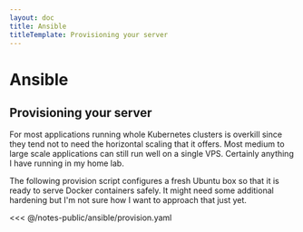 ```yaml
---
layout: doc
title: Ansible
titleTemplate: Provisioning your server
---
```


# Ansible

## Provisioning your server

For most applications running whole Kubernetes clusters is overkill since they tend not to need the horizontal scaling that it offers. Most medium to large scale applications can still run well on a single VPS. Certainly anything I have running in my home lab.

The following provision script configures a fresh Ubuntu box so that it is ready to serve Docker containers safely. It might need some additional hardening but I'm not sure how I want to approach that just yet.

<<< @/notes-public/ansible/provision.yaml
